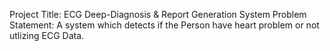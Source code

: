 Project Title: ECG Deep-Diagnosis & Report Generation System
Problem Statement: A system which detects if the Person have heart problem or not utlizing ECG Data.
